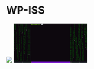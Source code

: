 # WP-ISS
<img src="/example/midle.gif?raw=true" width="200px">
<img src="/example/g.gif?raw=true" width="200px">
